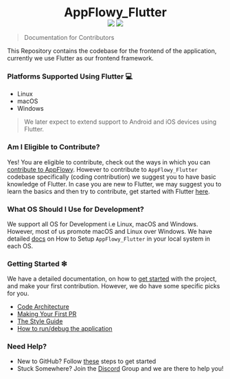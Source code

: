 <h1 align="center" style="margin:0"> AppFlowy_Flutter</h1>
<div align="center">
  <img src="https://img.shields.io/badge/Flutter-v3.10.0-blue"/>
  <img src="https://img.shields.io/badge/Rust-v1.65-orange"/>
</div>

> Documentation for Contributors

This Repository contains the codebase for the frontend of the application, currently we use Flutter as our frontend framework.

### Platforms Supported Using Flutter 💻
- Linux
- macOS
- Windows
> We later expect to extend support to Android and iOS devices using Flutter.

### Am I Eligible to Contribute?
Yes! You are eligible to contribute, check out the ways in which you can [contribute to AppFlowy](https://appflowy.gitbook.io/docs/essential-documentation/contribute-to-appflowy/contributing-to-appflowy). However to contribute to `AppFlowy_Flutter` codebase specifically (coding contribution) we suggest you to have basic knowledge of Flutter. In case you are new to Flutter, we may suggest you to learn the basics and then try to contribute, get started with Flutter [here](https://flutter.dev/docs/get-started/codelab).

### What OS Should I Use for Development?
We support all OS for Development i.e Linux, macOS and Windows. However, most of us promote macOS and Linux over Windows. We have detailed [docs](https://appflowy.gitbook.io/docs/essential-documentation/contribute-to-appflowy/software-contributions/environment-setup) on How to Setup `AppFlowy_Flutter` in your local system in each OS.


### Getting Started ❇
We have a detailed documentation, on how to [get started](https://appflowy.gitbook.io/docs/essential-documentation/contribute-to-appflowy/contributing-to-appflowy) with the project, and make your first contribution. However, we do have some specific picks for you.
- [Code Architecture](https://appflowy.gitbook.io/docs/essential-documentation/contribute-to-appflowy/architecture/frontend/frontend/codemap)
- [Making Your First PR](https://appflowy.gitbook.io/docs/essential-documentation/contribute-to-appflowy/software-contributions/submitting-code/submitting-your-first-pull-request)
- [The Style Guide](https://appflowy.gitbook.io/docs/essential-documentation/contribute-to-appflowy/software-contributions/submitting-code/style-guides)
- [How to run/debug the application](https://appflowy.gitbook.io/docs/essential-documentation/contribute-to-appflowy/software-contributions/launcher-and-tasks)


### Need Help?
- New to GitHub? Follow [these](https://appflowy.gitbook.io/docs/essential-documentation/contribute-to-appflowy/software-contributions/submitting-code/setting-up-your-repositories) steps to get started
- Stuck Somewhere? Join the [Discord](https://discord.gg/9Q2xaN37tV) Group and we are there to help you!

<!-- 
## release check
1. [entitlements](https://flutter.dev/desktop#setting-up-entitlements)
2. [symbols stripped](https://flutter.dev/docs/development/platform-integration/c-interop) -->
